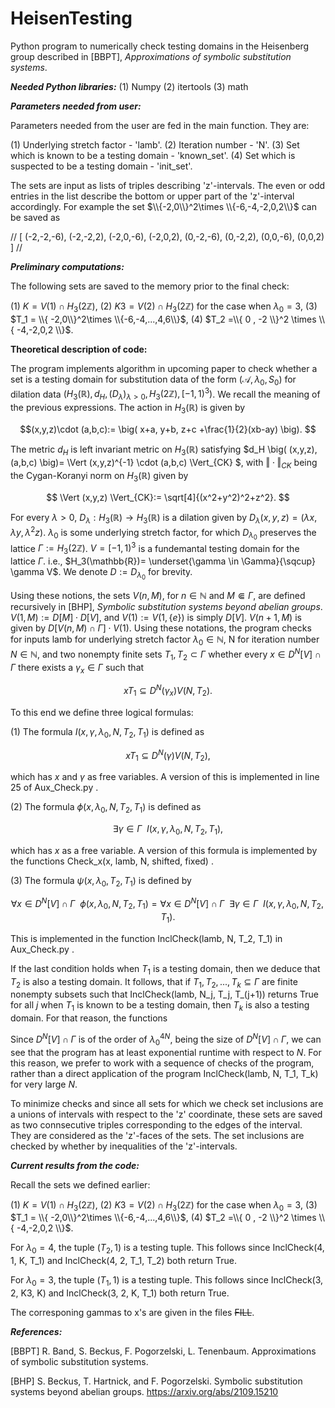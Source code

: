 # HeisenTesting
Python program to numerically check testing domains in the Heisenberg group described in [BBPT], _Approximations of symbolic substitution systems_.

_**Needed Python libraries:**_
(1) Numpy
(2) itertools
(3) math


_**Parameters needed from user:**_

Parameters needed from the user are fed in the main function. They are:

(1) Underlying stretch factor - 'lamb'.
(2) Iteration number - 'N'.
(3) Set which is known to be a testing domain - 'known_set'.
(4) Set which is suspected to be a testing domain - 'init_set'.

The sets are input as lists of triples describing 'z'-intervals. The even or odd entries in the list describe the bottom or upper part of the 'z'-interval accordingly. For example the set $\\{-2,0\\}^2\times \\{-6,-4,-2,0,2\\}$ can be saved as

// 
[ (-2,-2,-6), (-2,-2,2), (-2,0,-6), (-2,0,2), (0,-2,-6), (0,-2,2), (0,0,-6), (0,0,2)  ]
 //

_**Preliminary computations:**_

The following sets are saved to the memory prior to the final check:

(1) $K = V(1)\cap H_3(2\mathbb{Z})$, 
(2) $K3 = V(2)\cap H_3(2\mathbb{Z})$ for the case when $\lambda_0=3$, 
(3) $T_1 = \\{ -2,0\\}^2\times \\{-6,-4,...,4,6\\}$, 
(4) $T_2 =\\{ 0 , -2 \\}^2 \times \\{ -4,-2,0,2 \\}$.

**Theoretical description of code:**

The program implements algorithm in upcoming paper to check whether a set is a testing domain for substitution data of the form $\big( \mathcal{A}, \lambda_0, S_0 \big)$ for dilation data $\Big( H_3(\mathbb{R}), d_H, (D_\lambda)_{\lambda>0}, H_3(2\mathbb{Z}), [-1,1)^3  \Big)$. We recall the meaning of the previous expressions. The action in $H_3(\mathbb{R})$ is given by


$$(x,y,z)\cdot (a,b,c):= \big( x+a, y+b, z+c +\frac{1}{2}(xb-ay) \big). $$

The metric $d_H$ is left invariant metric on $H_3(\mathbb{R})$ satisfying $d_H \big( (x,y,z), (a,b,c)  \big)= \Vert (x,y,z)^{-1} \cdot (a,b,c)  \Vert_{CK} $, with $\Vert \cdot \Vert_{CK}$ being the Cygan-Koranyi norm on $H_3(\mathbb{R})$ given by 

$$ \Vert (x,y,z) \Vert_{CK}:= \sqrt[4]{(x^2+y^2)^2+z^2}. $$

For every $\lambda>0$, $D_\lambda: H_3(\mathbb{R}) \to H_3(\mathbb{R})$ is a dilation given by $D_\lambda(x,y,z)=\big( \lambda x, \lambda y, \lambda^2 z \big)$. $\lambda_0$ is some underlying stretch factor, for which $D_{\lambda_0}$ preserves the lattice $\Gamma:= H_3(2\mathbb{Z})$. $V=[-1,1)^3$ is a fundemantal testing domain for the lattice $\Gamma$. i.e., $H_3(\mathbb{R})= \underset{\gamma \in \Gamma}{\sqcup} \gamma V$. We denote $D:=D_{\lambda_0}$ for brevity.

Using these notions, the sets $V(n,M)$, for $n\in \mathbb{N}$ and $M\Subset \Gamma$, are defined recursively in [BHP], _Symbolic substitution systems beyond abelian groups_. $V(1,M):= D[M]\cdot D[V]$, and $V(1):=V(1,\{e\})$ is simply $D[V]$. $V(n+1,M)$ is given by $D[V(n,M)\cap \Gamma]\cdot V(1)$. Using these notations, the program checks for inputs lamb for underlying stretch factor $\lambda_0\in \mathbb{N}$, N for iteration number $N\in \mathbb{N}$, and two nonempty finite sets $T_1,T_2\subset \Gamma$ whether every $x\in D^N[V]\cap \Gamma$ there exists a $\gamma_x \in \Gamma$ such that

$$ xT_1 \subseteq D^N(\gamma_x) V(N,T_2). $$

To this end we define three logical formulas:

(1) The formula $I(x, \gamma, \lambda_0, N, T_2, T_1)$ is defined as

$$ xT_1 \subseteq D^N(\gamma) V(N,T_2), $$

which has $x$ and $\gamma$ as free variables. A version of this is implemented in line 25 of Aux_Check.py .

(2) The formula $\phi(x, \lambda_0, N, T_2, T_1)$ is defined as

$$ \exists \gamma\in \Gamma \enspace I(x, \gamma, \lambda_0, N, T_2, T_1) , $$

which has $x$ as a free variable. A version of this formula is implemented by the functions Check_x(x, lamb, N, shifted, fixed) .

(3) The formula $\psi(x, \lambda_0, T_2, T_1 )$ is defined by

$$ \forall x\in D^N[V]\cap \Gamma \enspace \phi(x, \lambda_0, N, T_2, T_1)=  \forall x\in D^N[V]\cap \Gamma \enspace \exists \gamma\in \Gamma \enspace  I(x, \gamma, \lambda_0, N, T_2, T_1). $$

This is implemented in the function InclCheck(lamb, N, T_2, T_1) in Aux_Check.py .

If the last condition holds when  $T_1$ is a testing domain, then we deduce that $T_2$ is also a testing domain. It follows, that if $T_1,T_2,...,T_k \subseteq \Gamma$ are finite nonempty subsets such that InclCheck(lamb, N_j, T_j, T_(j+1)) returns True for all $j$ when $T_1$ is known to be a testing domain, then $T_k$ is also a testing domain. For that reason, the functions

Since $D^N[V]\cap \Gamma$ is of the order of $\lambda_0^{4N}$, being the size of $D^N[V]\cap \Gamma$, we can see that the program has at least exponential runtime with respect to $N$. For this reason, we prefer to work with a sequence of checks of the program, rather than a direct application of the program InclCheck(lamb, N, T_1, T_k) for very large $N$.

To minimize checks and since all sets for which we check set inclusions are a unions of intervals with respect to the 'z' coordinate, these sets are saved as  two connsecutive triples corresponding to the edges of the interval. They are considered as the 'z'-faces of the sets. The set inclusions are checked by whether by inequalities of the 'z'-intervals.


_**Current results from the code:**_

Recall the sets we defined earlier: 

(1) $K = V(1)\cap H_3(2\mathbb{Z})$, 
(2) $K3 = V(2)\cap H_3(2\mathbb{Z})$ for the case when $\lambda_0=3$, 
(3) $T_1 = \\{ -2,0\\}^2\times \\{-6,-4,...,4,6\\}$, 
(4) $T_2 =\\{ 0 , -2 \\}^2 \times \\{ -4,-2,0,2 \\}$.

For $\lambda_0=4$, the tuple $\big( T_2 ,1\big)$ is a testing tuple. This follows since InclCheck(4, 1, K, T_1) and InclCheck(4, 2, T_1, T_2) both return True.

For $\lambda_0=3$, the tuple $\big( T_1 ,1\big)$ is a testing tuple. This follows since InclCheck(3, 2, K3, K) and InclCheck(3, 2, K, T_1) both return True.

The corresponing gammas to x's are given in the files ~~FILL~~.

_**References:**_

[BBPT] R. Band, S. Beckus, F. Pogorzelski, L. Tenenbaum. Approximations of symbolic substitution systems. 

[BHP] S. Beckus, T. Hartnick, and F. Pogorzelski. Symbolic substitution systems beyond abelian groups. https://arxiv.org/abs/2109.15210



